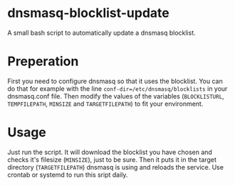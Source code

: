 # dnsmasq-blocklist-update
A small bash script to automatically update a dnsmasq blocklist.
# Preperation
First you need to configure dnsmasq so that it uses the blocklist. You can do that for example with the line `conf-dir=/etc/dnsmasq/blocklists` in your dnsmasq.conf file.
Then modify the values of the variables (`BLOCKLISTURL`, `TEMPFILEPATH`, `MINSIZE` and `TARGETFILEPATH`) to fit your environment.
# Usage
Just run the script.
It will download the blocklist you have chosen and checks it's filesize (`MINSIZE`), just to be sure. Then it puts it in the target directory (`TARGETFILEPATH`) dnsmasq is using and reloads the service.
Use crontab or systemd to run this sript daily.
